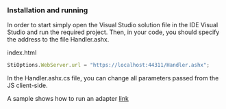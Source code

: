 
### Installation and running
In order to start simply open the Visual Studio solution file in the IDE Visual Studio and run the required project. Then, in your code, you should specify the address to the file Handler.ashx.

index.html
```js
StiOptions.WebServer.url = "https://localhost:44311/Handler.ashx";
```

In the Handler.ashx.cs file, you can change all parameters passed from the JS client-side.

A sample shows how to run an adapter [link](https://github.com/stimulsoft/Samples-JS/tree/master/ASP.NET/02.%20Connect%20to%20databases)